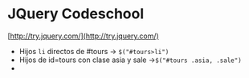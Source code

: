 # JQuery Codeschool

[http://try.jquery.com/](http://try.jquery.com/)

 * Hijos `li` directos de #tours -> `$("#tours>li")`
 * Hijos de id=tours con clase asia y sale ->`$("#tours .asia, .sale")`
 * 
 